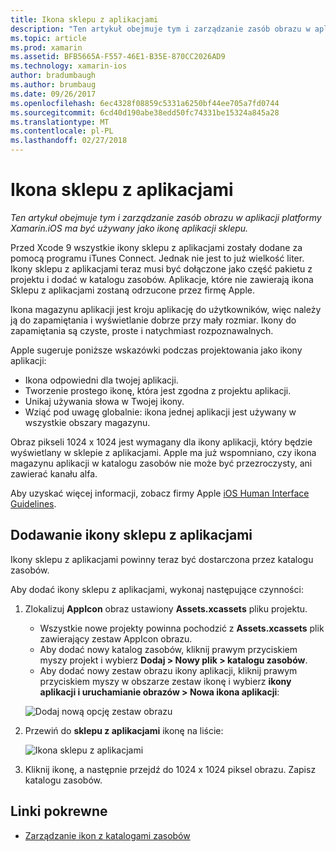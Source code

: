 ```yaml
---
title: Ikona sklepu z aplikacjami
description: "Ten artykuł obejmuje tym i zarządzanie zasób obrazu w aplikacji platformy Xamarin.iOS ma być używany jako ikonę aplikacji sklepu."
ms.topic: article
ms.prod: xamarin
ms.assetid: BFB5665A-F557-46E1-B35E-870CC2026AD9
ms.technology: xamarin-ios
author: bradumbaugh
ms.author: brumbaug
ms.date: 09/26/2017
ms.openlocfilehash: 6ec4328f08859c5331a6250bf44ee705a7fd0744
ms.sourcegitcommit: 6cd40d190abe38edd50fc74331be15324a845a28
ms.translationtype: MT
ms.contentlocale: pl-PL
ms.lasthandoff: 02/27/2018
---
```

# <a name="app-store-icon"></a>Ikona sklepu z aplikacjami

_Ten artykuł obejmuje tym i zarządzanie zasób obrazu w aplikacji platformy Xamarin.iOS ma być używany jako ikonę aplikacji sklepu._

Przed Xcode 9 wszystkie ikony sklepu z aplikacjami zostały dodane za pomocą programu iTunes Connect. Jednak nie jest to już wielkość liter. Ikony sklepu z aplikacjami teraz musi być dołączone jako część pakietu z projektu i dodać w katalogu zasobów. Aplikacje, które nie zawierają ikona Sklepu z aplikacjami zostaną odrzucone przez firmę Apple.

Ikona magazynu aplikacji jest kroju aplikację do użytkowników, więc należy ją do zapamiętania i wyświetlanie dobrze przy mały rozmiar. Ikony do zapamiętania są czyste, proste i natychmiast rozpoznawalnych.

Apple sugeruje poniższe wskazówki podczas projektowania jako ikony aplikacji:

- Ikona odpowiedni dla twojej aplikacji.
- Tworzenie prostego ikonę, która jest zgodna z projektu aplikacji.
- Unikaj używania słowa w Twojej ikony.
- Wziąć pod uwagę globalnie: ikona jednej aplikacji jest używany w wszystkie obszary magazynu.

Obraz pikseli 1024 x 1024 jest wymagany dla ikony aplikacji, który będzie wyświetlany w sklepie z aplikacjami.  Apple ma już wspomniano, czy ikona magazynu aplikacji w katalogu zasobów nie może być przezroczysty, ani zawierać kanału alfa.

Aby uzyskać więcej informacji, zobacz firmy Apple [iOS Human Interface Guidelines](https://developer.apple.com/ios/human-interface-guidelines/icons-and-images/image-size-and-resolution/).

## <a name="adding-an-app-store-icon"></a>Dodawanie ikony sklepu z aplikacjami

Ikony sklepu z aplikacjami powinny teraz być dostarczona przez katalogu zasobów. 

Aby dodać ikony sklepu z aplikacjami, wykonaj następujące czynności:

1. Zlokalizuj **AppIcon** obraz ustawiony **Assets.xcassets** pliku projektu. 
    - Wszystkie nowe projekty powinna pochodzić z **Assets.xcassets** plik zawierający zestaw AppIcon obrazu.
    - Aby dodać nowy katalog zasobów, kliknij prawym przyciskiem myszy projekt i wybierz **Dodaj > Nowy plik > katalogu zasobów**.
    - Aby dodać nowy zestaw obrazu ikony aplikacji, kliknij prawym przyciskiem myszy w obszarze zestaw ikonę i wybierz **ikony aplikacji i uruchamianie obrazów > Nowa ikona aplikacji**:
    
    ![Dodaj nową opcję zestaw obrazu](app-store-icon-images/image1.png)

2. Przewiń do **sklepu z aplikacjami** ikonę na liście:

    ![Ikona sklepu z aplikacjami](app-store-icon-images/image2.png)

3. Kliknij ikonę, a następnie przejdź do 1024 x 1024 piksel obrazu. Zapisz katalogu zasobów.




## <a name="related-links"></a>Linki pokrewne

- [Zarządzanie ikon z katalogami zasobów](~/ios/app-fundamentals/images-icons/app-icons.md#managing)
